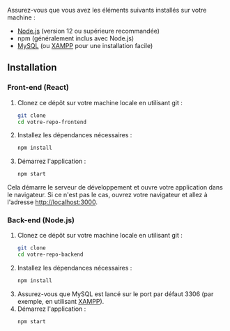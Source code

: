 Assurez-vous que vous avez les éléments suivants installés sur votre machine :

- [Node.js](https://nodejs.org/) (version 12 ou supérieure recommandée)
- npm (généralement inclus avec Node.js)
- [MySQL](https://www.mysql.com/) (ou [XAMPP](https://www.apachefriends.org/index.html) pour une installation facile)

## Installation

### Front-end (React)

1. Clonez ce dépôt sur votre machine locale en utilisant git :
    ```bash
    git clone 
    cd votre-repo-frontend
    ```
2. Installez les dépendances nécessaires :
    ```bash
    npm install
    ```
3. Démarrez l'application :
    ```bash
    npm start
    ```

Cela démarre le serveur de développement et ouvre votre application dans le navigateur. Si ce n'est pas le cas, ouvrez votre navigateur et allez à l'adresse [http://localhost:3000](http://localhost:3000).

### Back-end (Node.js)

1. Clonez ce dépôt sur votre machine locale en utilisant git :
    ```bash
    git clone 
    cd votre-repo-backend
    ```
2. Installez les dépendances nécessaires :
    ```bash
    npm install
    ```
3. Assurez-vous que MySQL est lancé sur le port par défaut 3306 (par exemple, en utilisant [XAMPP](https://www.apachefriends.org/index.html)).
4. Démarrez l'application :
    ```bash
    npm start
    ```